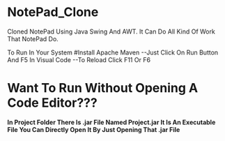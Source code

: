 # NotePad_Clone
Cloned NotePad Using Java Swing And AWT. It Can Do All Kind Of Work That NotePad Do.

To Run In Your System
#Install Apache Maven
--Just Click On Run Button And F5 In Visual Code
--To Reload Click F11 Or F6

<h1>Want To Run Without Opening A Code Editor???</h1>
<p><b>In Project Folder There Is .jar File Named Project.jar It Is An Executable File You Can Directly Open It By Just Opening That .jar File</b></p>
